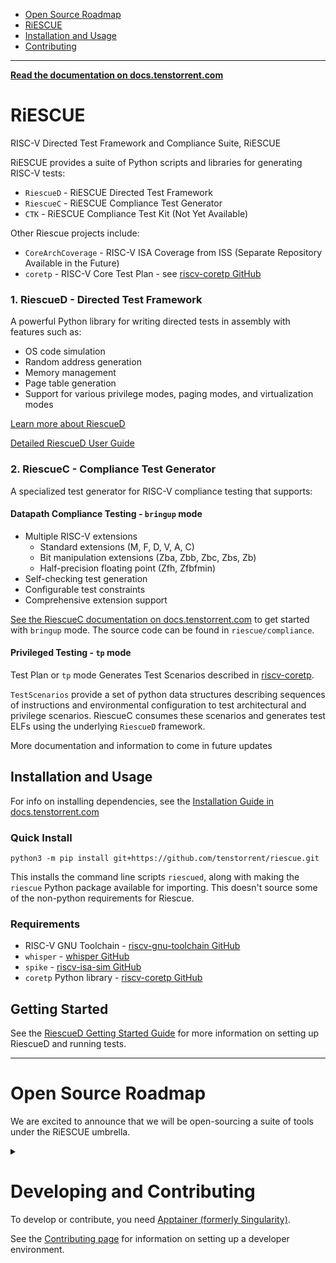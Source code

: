 - [Open Source Roadmap](#open-source-roadmap)
- [RiESCUE](#riescue)
- [Installation and Usage](#installation-and-usage)
- [Contributing](#developing-and-contributing)

---

**[Read the documentation on docs.tenstorrent.com](https://docs.tenstorrent.com/riescue/)**


# RiESCUE
RISC-V Directed Test Framework and Compliance Suite, RiESCUE

RiESCUE provides a suite of Python scripts and libraries for generating RISC-V tests:
* `RiescueD` - RiESCUE Directed Test Framework
* `RiescueC` - RiESCUE Compliance Test Generator
* `CTK` - RiESCUE Compliance Test Kit (Not Yet Available)

Other Riescue projects include:
* `CoreArchCoverage` - RISC-V ISA Coverage from ISS (Separate Repository Available in the Future)
* `coretp` - RISC-V Core Test Plan - see [riscv-coretp GitHub](https://github.com/tenstorrent/riscv-coretp)


### 1. RiescueD - Directed Test Framework
A powerful Python library for writing directed tests in assembly with features such as:
- OS code simulation
- Random address generation
- Memory management
- Page table generation
- Support for various privilege modes, paging modes, and virtualization modes

[Learn more about RiescueD](riescue/dtest_framework/README.md)

[Detailed RiescueD User Guide](https://docs.tenstorrent.com/riescue/user_guides/riescued_user_guide.html)


### 2. RiescueC - Compliance Test Generator
A specialized test generator for RISC-V compliance testing that supports:

#### Datapath Compliance Testing - `bringup` mode
- Multiple RISC-V extensions
  * Standard extensions (M, F, D, V, A, C)
  * Bit manipulation extensions (Zba, Zbb, Zbc, Zbs, Zb)
  * Half-precision floating point (Zfh, Zfbfmin)
- Self-checking test generation
- Configurable test constraints
- Comprehensive extension support

[See the RiescueC documentation on docs.tenstorrent.com](https://docs.tenstorrent.com/riescue/tutorials/riescuec/riescue_c_brief.html) to get started with `bringup` mode. The source code can be found in `riescue/compliance`.


#### Privileged Testing - `tp` mode
Test Plan or `tp` mode Generates Test Scenarios described in [riscv-coretp](https://github.com/tenstorrent/riscv-coretp).

`TestScenarios` provide a set of python data structures describing sequences of instructions and environmental configuration to test architectural and privilege scenarios. RiescueC consumes these scenarios and generates test ELFs using the underlying `RiescueD` framework.

More documentation and information to come in future updates


## Installation and Usage
For info on installing dependencies, see the [Installation Guide in docs.tenstorrent.com](https://docs.tenstorrent.com/riescue/tutorials/install.html)

### Quick Install


```
python3 -m pip install git+https://github.com/tenstorrent/riescue.git
```

This installs the command line scripts `riescued`, along with making the `riescue` Python package available for importing. This doesn't source some of the non-python requirements for Riescue.

### Requirements

- RISC-V GNU Toolchain - [riscv-gnu-toolchain GitHub](https://github.com/riscv-collab/riscv-gnu-toolchain)
- `whisper` - [whisper GitHub](https://github.com/tenstorrent/whisper)
- `spike` - [riscv-isa-sim GitHub](https://github.com/riscv-software-src/riscv-isa-sim)
- `coretp` Python library - [riscv-coretp GitHub](https://github.com/tenstorrent/riscv-coretp)


## Getting Started
See the [RiescueD Getting Started Guide](https://docs.tenstorrent.com/riescue/tutorials/index.html) for more information on setting up RiescueD and running tests.


---
# Open Source Roadmap
We are excited to announce that we will be open-sourcing a suite of tools under the RiESCUE umbrella.
<details>
Click here to see a list of tools that we plan to release in the coming months.
<summary>
</summary>

## RiescueD - Directed Test Framework
A powerful framework for writing directed tests in RISC-V assembly. It provides a library for test generator development, with features such as:
 - OS code simulation
 - Random address generation
 - Memory management
 - Page table generation
 - Exception handling and self-checking
 - Hypervisor
 - Multi-processer support
 - Support for various privilege modes, paging modes, and virtualization modes

## RiescueC - Compliance Test Generator
A specialized test generator for RISC-V compliance testing that supports:
- Multiple RISC-V extensions (I, M, A, F, C, D, V, etc.)
- Self-checking test generation
- Configurable test constraints
- Comprehensive RISC-V RVA23 extensions support

## CTK - Compliance Test Kit
Tool for generating a suite of architectural compliance tests using the RiescueC framework (with wrapper around RiescueC)
- Allows configuration of test environments: privilege modes, paging, virtualization
- Supports a variety of RISC-V base ISAs, privilege specifications, and extensions
- Supports numerous memory maps and system configurations for additional flexibility
- Used for generating the [tenstorrent/tt_riscv_arch_tests](https://github.com/tenstorrent/riscv_arch_tests) self-checking architectural test suite

## CoreArchCoverage
Framework for auto-generating and collecting architectural (ISA) coverage from reference models (ISS)
- Can generate SystemVerilog coverage packages, while allowing user-defined, case-specific coverages
- Supports ISS-only sampling for timely feedback from regression tests
- Provides support for coverage collection in co-simulation scenarios
- Core archcoverage white paper [link](https://github.com/tenstorrent/riescue/releases/download/v0.2.5/tenstorrent-Architectural-Coverage-Framework.pdf) (PDF Warning!)

## Core Test Plan
Extensible framework for defining, managing, and consuming RISC-V architectural compliance test plans
* Generates both human-readable documentation and machine-parseable input for compliance test generation
* Provides a common format and APIs for:
  * Writing RISC-V architectural test plans and test scenarios
  * Parsing and transforming scenarios into structured data for downstream tools
  * Rendering test plans as documentation
</details>



# Developing and Contributing
To develop or contribute, you need [Apptainer (formerly Singularity)](https://apptainer.org/).

See the [Contributing page](.github/CONTRIBUTING.md) for information on setting up a developer environment.
